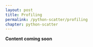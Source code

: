 ```yaml
---
layout: post
title: Profiling
permalink: /python-scatter/profiling
chapter: python-scatter
---
```


**Content coming soon**

